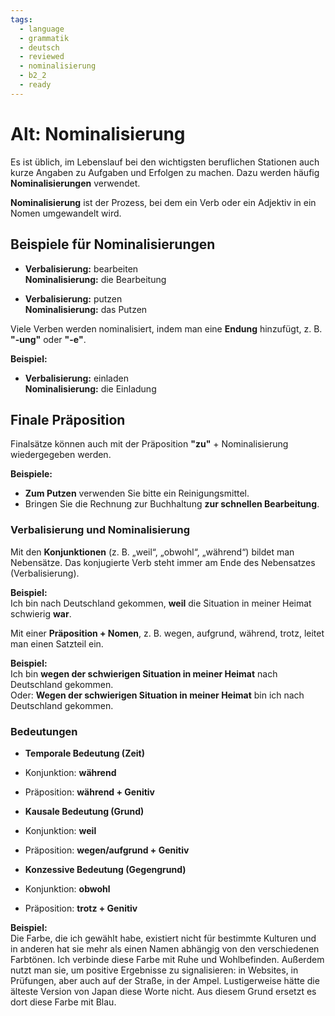 ```yaml
---
tags:
  - language
  - grammatik
  - deutsch
  - reviewed
  - nominalisierung
  - b2_2
  - ready
---
```


# Alt: Nominalisierung  

Es ist üblich, im Lebenslauf bei den wichtigsten beruflichen Stationen auch kurze Angaben zu Aufgaben und Erfolgen zu machen. Dazu werden häufig __Nominalisierungen__ verwendet.  

__Nominalisierung__ ist der Prozess, bei dem ein Verb oder ein Adjektiv in ein Nomen umgewandelt wird.

## Beispiele für Nominalisierungen

- __Verbalisierung:__ bearbeiten  
  __Nominalisierung:__ die Bearbeitung  

- __Verbalisierung:__ putzen  
  __Nominalisierung:__ das Putzen  

Viele Verben werden nominalisiert, indem man eine __Endung__ hinzufügt, z. B. __"-ung"__ oder __"-e"__.  

__Beispiel:__

- __Verbalisierung:__ einladen  
  __Nominalisierung:__ die Einladung  

## Finale Präposition

Finalsätze können auch mit der Präposition __"zu"__ + Nominalisierung wiedergegeben werden.  

__Beispiele:__  

- __Zum Putzen__ verwenden Sie bitte ein Reinigungsmittel.  
- Bringen Sie die Rechnung zur Buchhaltung __zur schnellen Bearbeitung__.

### Verbalisierung und Nominalisierung

Mit den __Konjunktionen__ (z. B. „weil“, „obwohl“, „während“) bildet man Nebensätze. Das konjugierte Verb steht immer am Ende des Nebensatzes (Verbalisierung).  

__Beispiel:__  
Ich bin nach Deutschland gekommen, __weil__ die Situation in meiner Heimat schwierig __war__.  

Mit einer __Präposition + Nomen__, z. B. wegen, aufgrund, während, trotz, leitet man einen Satzteil ein.  

__Beispiel:__  
Ich bin __wegen der schwierigen Situation in meiner Heimat__ nach Deutschland gekommen.  
Oder: __Wegen der schwierigen Situation in meiner Heimat__ bin ich nach Deutschland gekommen.  

### Bedeutungen

- __Temporale Bedeutung (Zeit)__  
- Konjunktion: __während__  
- Präposition: __während + Genitiv__  

- __Kausale Bedeutung (Grund)__  
- Konjunktion: __weil__  
- Präposition: __wegen/aufgrund + Genitiv__  

- __Konzessive Bedeutung (Gegengrund)__  
- Konjunktion: __obwohl__  
- Präposition: __trotz + Genitiv__  

__Beispiel:__  
Die Farbe, die ich gewählt habe, existiert nicht für bestimmte Kulturen und in anderen hat sie mehr als einen Namen abhängig von den verschiedenen Farbtönen. Ich verbinde diese Farbe mit Ruhe und Wohlbefinden. Außerdem nutzt man sie, um positive Ergebnisse zu signalisieren: in Websites, in Prüfungen, aber auch auf der Straße, in der Ampel. Lustigerweise hätte die älteste Version von Japan diese Worte nicht. Aus diesem Grund ersetzt es dort diese Farbe mit Blau.
